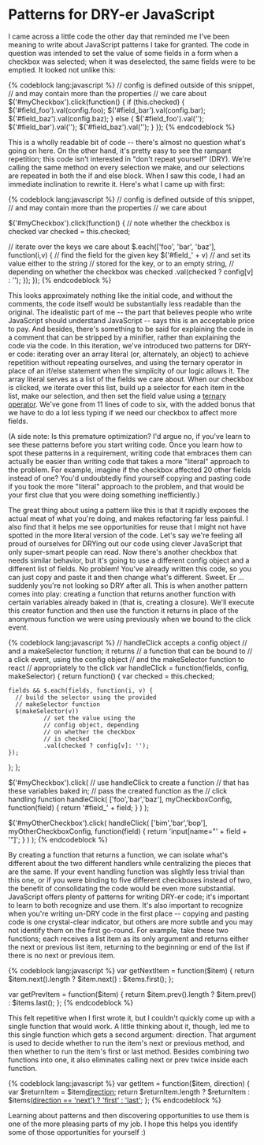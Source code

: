 # Patterns for DRY-er JavaScript

<p>I came across a little code the other day that reminded me I've been meaning to write about JavaScript patterns I take for granted. The code in question was intended to set the value of some fields in a form when a checkbox was selected; when it was deselected, the same fields were to be emptied. It looked not unlike this:</p>

{% codeblock lang:javascript %}
// config is defined outside of this snippet,
// and may contain more than the properties
// we care about 
$('#myCheckbox').click(function() {
  if (this.checked) {
    $('#field_foo').val(config.foo);
    $('#field_bar').val(config.bar);
    $('#field_baz').val(config.baz);
  } else {
    $('#field_foo').val('');
    $('#field_bar').val('');
    $('#field_baz').val('');
  }
});
{% endcodeblock %}

<p>This is a wholly readable bit of code -- there's almost no question what's going on here. On the other hand, it's pretty easy to see the rampant repetition; this code isn't interested in "don't repeat yourself" (DRY). We're calling the same method on every selection we make, and our selections are repeated in both the if and else block.   When I saw this code, I had an immediate inclination to rewrite it. Here's what I came up with first:</p>

{% codeblock lang:javascript %}
// config is defined outside of this snippet,
// and may contain more than the properties
// we care about

$('#myCheckbox').click(function() {
  // note whether the checkbox is checked
  var checked = this.checked;

  // iterate over the keys we care about
  $.each(['foo', 'bar', 'baz'], function(i,v) {
    // find the field for the given key
    $('#field_' + v)
      // and set its value either to the string
      // stored for the key, or to an empty string,
      // depending on whether the checkbox was checked
      .val(checked ? config[v] : '');
  });
});
{% endcodeblock %}

<p>This looks approximately nothing like the initial code, and without the
comments, the code itself would be substantially less readable than the
original. The idealistic part of me -- the part that believes people who write
JavaScript should understand JavaScript -- says this is an acceptable price to
pay. And besides, there's something to be said for explaining the code in a
comment that can be stripped by a minifier, rather than explaining the code via
the code.  In this iteration, we've introduced two patterns for DRY-er code:
iterating over an array literal (or, alternately, an object) to achieve
repetition without repeating ourselves, and using the ternary operator in place
of an if/else statement when the simplicity of our logic allows it.  The array
literal serves as a list of the fields we care about. When our checkbox is
clicked, we iterate over this list, build up a selector for each item in the
list, make our selection, and then set the field value using a <a
href="http://stackoverflow.com/questions/1788917/javascript-ternary-operator">ternary
operator</a>. We've gone from 11 lines of code to six, with the added bonus
that we have to do a lot less typing if we need our checkbox to affect more
fields.

(A side note: Is this premature optimization? I'd argue no, if you've
learn to see these patterns before you start writing code. Once you learn how
to spot these patterns in a requirement, writing code that embraces them can
actually be easier than writing code that takes a more "literal" approach to
the problem. For example, imagine if the checkbox affected 20 other fields
instead of one? You'd undoubtedly find yourself copying and pasting code if you
took the more "literal" approach to the problem, and that would be your first
clue that you were doing something inefficiently.)

The great thing about using a pattern like this is that it rapidly exposes the
actual meat of what you're doing, and makes refactoring far less painful. I
also find that it helps me see opportunities for reuse that I might not have
spotted in the more literal version of the code.  Let's say we're feeling all
proud of ourselves for DRYing out our code using clever JavaScript that only
super-smart people can read. Now there's another checkbox that needs similar
behavior, but it's going to use a different config object and a different list
of fields. No problem! You've already written this code, so you can just copy
and paste it and then change what's different. Sweet. Er ... suddenly you're
not looking so DRY after all.  This is when another pattern comes into play:
creating a function that returns another function with certain variables
already baked in (that is, creating a closure). We'll execute this creator
function and then use the function it returns in place of the anonymous
function we were using previously when we bound to the click event.</p>

{% codeblock lang:javascript %}
// handleClick accepts a config object
// and a makeSelector function; it returns
// a function that can be bound to
// a click event, using the config object
// and the makeSelector function to react
// appropriately to the click
var handleClick = function(fields, config, makeSelector) {
  return function() {
    var checked = this.checked;

    fields && $.each(fields, function(i, v) {
      // build the selector using the provided
      // makeSelector function
      $(makeSelector(v))
              // set the value using the
              // config object, depending
              // on whether the checkbox
              // is checked
              .val(checked ? config[v]: '');
    });
  };
};

$('#myCheckbox').click(
  // use handleClick to create a function
  // that has these variables baked in;
  // pass the created function as the
  // click handling function
  handleClick(
    ['foo','bar','baz'],
    myCheckboxConfig,
    function(field) { return '#field_' + field; }
  )
);

$('#myOtherCheckbox').click(
  handleClick(
    ['bim','bar','bop'],
    myOtherCheckboxConfig,
    function(field) { return 'input[name=&quot;' + field + '&quot;]'; }
  )
);
{% endcodeblock %}

<p>By creating a function that returns a function, we can isolate what's different about the two different handlers while centralizing the pieces that are the same. If your event handling function was slightly less trivial than this one, or if you were binding to five different checkboxes instead of two, the benefit of consolidating the code would be even more substantial.  JavaScript offers plenty of patterns for writing DRY-er code; it's important to learn to both recognize and use them. It's also important to recognize when you're writing un-DRY code in the first place -- copying and pasting code is one crystal-clear indicator, but others are more subtle and you may not identify them on the first go-round. For example, take these two functions; each receives a list item as its only argument and returns either the next or previous list item, returning to the beginning or end of the list if there is no next or previous item.</p>

{% codeblock lang:javascript %}
var getNextItem = function($item) {
  return $item.next().length ?
         $item.next() : $items.first();
};

var getPrevItem = function($item) {
        return $item.prev().length ?
                $item.prev() : $items.last();
};
{% endcodeblock %}

<p>This felt repetitive when I first wrote it, but I couldn't quickly come up with a single function that would work. A little thinking about it, though, led me to this single function which gets a second argument: direction. That argument is used to decide whether to run the item's next or previous method, and then whether to run the item's first or last method. Besides combining two functions into one, it also eliminates calling next or prev twice inside each function.</p>

{% codeblock lang:javascript %}
var getItem = function($item, direction) {
  var $returnItem = $item[direction]();
  return $returnItem.length ?
         $returnItem :
         $items[(direction == 'next') ? 'first' : 'last']();
};
{% endcodeblock %}

<p>Learning about patterns and then discovering opportunities to use them is one of the more pleasing parts of my job. I hope this helps you identify some of those opportunities for yourself :)</p>
